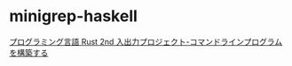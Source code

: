 # minigrep-haskell
[プログラミング言語 Rust 2nd 入出力プロジェクト-コマンドラインプログラムを構築する](https://doc.rust-jp.rs/book/second-edition/ch12-00-an-io-project.html)
